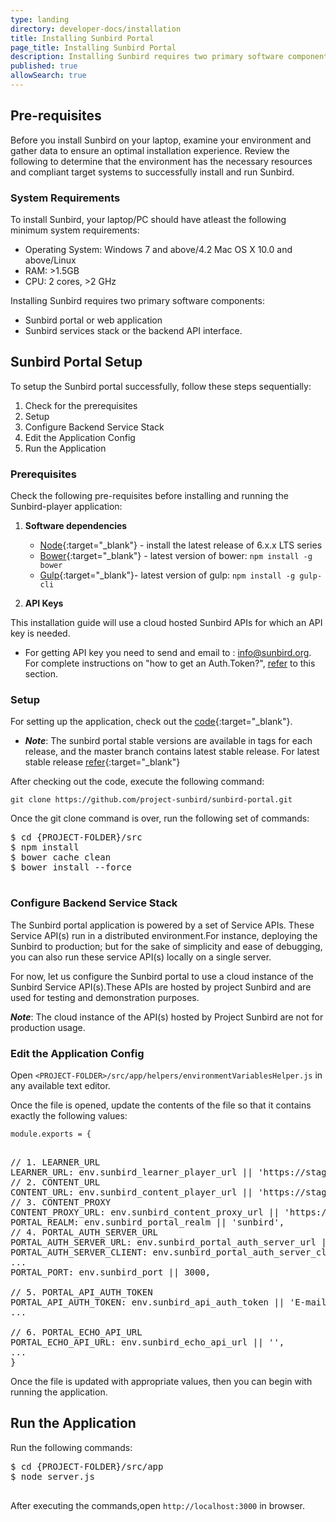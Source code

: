 ```yaml
---
type: landing
directory: developer-docs/installation
title: Installing Sunbird Portal
page_title: Installing Sunbird Portal
description: Installing Sunbird requires two primary software components, the Sunbird portal or web application, and the Sunbird services stack or the backend API interface.
published: true
allowSearch: true
---
```


## Pre-requisites

Before you install Sunbird on your laptop, examine your environment and gather data to ensure an optimal installation experience.
Review the following to determine that the environment has the necessary resources and compliant target systems to successfully install and run Sunbird.

### System Requirements

To install Sunbird, your laptop/PC should have atleast the following minimum system requirements:

- Operating System: Windows 7 and above/4.2 Mac OS X 10.0 and above/Linux  
- RAM: >1.5GB
- CPU: 2 cores, >2 GHz

Installing Sunbird requires two primary software components:

- Sunbird portal or web application
- Sunbird services stack or the backend API interface. 

## Sunbird Portal Setup

To setup the Sunbird portal successfully, follow these steps sequentially:

1. Check for the prerequisites 
2. Setup 
3. Configure Backend Service Stack
4. Edit the Application Config
5. Run the Application

### Prerequisites

Check the following pre-requisites before installing and running the Sunbird-player application:

1. **Software dependencies**
	* [Node](https://nodejs.org/en/download/){:target="_blank"} - install the latest release of 6.x.x LTS series
	* [Bower](https://bower.io/#install-bower){:target="_blank"} - latest version of bower: `npm install -g bower`
	* [Gulp](https://github.com/gulpjs/gulp/blob/master/docs/getting-started.md){:target="_blank"}- 
	  latest version of gulp: `npm install -g gulp-cli`

2. **API Keys** 

This installation guide will use a cloud hosted Sunbird APIs for which an API key is needed.
- For getting API key you need to send and email to : info@sunbird.org. For complete instructions on "how to get an Auth.Token?", [refer](http://www.sunbird.org/developer-docs/telemetry/authtokengenerator_jslibrary/#how-to-generate-authorization-credentials) to this section.

### Setup 

For setting up the application, check out the [code](https://github.com/project-sunbird/sunbird-portal.git){:target="_blank"}.

- ***Note***: The sunbird portal stable versions are available in tags for each release, and the master branch contains latest stable release. For latest stable release [refer](https://github.com/project-sunbird/sunbird-portal/){:target="_blank"}

After checking out the code, execute the following command:

    git clone https://github.com/project-sunbird/sunbird-portal.git

Once the git clone command is over, run the following set of commands:

<pre>
$ cd {PROJECT-FOLDER}/src
$ npm install
$ bower cache clean
$ bower install --force

</pre>

### Configure Backend Service Stack

The Sunbird portal application is powered by a set of Service APIs. These Service API(s) run in a distributed environment.For instance, deploying the Sunbird to production; but for the sake of simplicity and ease of debugging, you can also run these service API(s) locally on a single server.

For now, let us configure the Sunbird portal to use a cloud instance of the Sunbird Service API(s).These APIs are hosted by project Sunbird and are used for testing and demonstration purposes. 

***Note***: The cloud instance of the API(s) hosted by Project Sunbird are not for production usage.

### Edit the Application Config

Open `<PROJECT-FOLDER>/src/app/helpers/environmentVariablesHelper.js` in any available text editor. 

Once the file is opened, update the contents of the file so that it contains exactly the following values:

    module.exports = {
<pre>    	
// 1. LEARNER_URL   
LEARNER_URL: env.sunbird_learner_player_url || 'https://staging.open-sunbird.org/api/',                    
// 2. CONTENT_URL
CONTENT_URL: env.sunbird_content_player_url || 'https://staging.open-sunbird.org/api/',                   
// 3. CONTENT_PROXY  
CONTENT_PROXY_URL: env.sunbird_content_proxy_url || 'https://staging.open-sunbird.org',                    
PORTAL_REALM: env.sunbird_portal_realm || 'sunbird',
// 4. PORTAL_AUTH_SERVER_URL
PORTAL_AUTH_SERVER_URL: env.sunbird_portal_auth_server_url || 'https://staging.open-sunbird.org/auth',     
PORTAL_AUTH_SERVER_CLIENT: env.sunbird_portal_auth_server_client || "portal",
...
PORTAL_PORT: env.sunbird_port || 3000,
 	
// 5. PORTAL_API_AUTH_TOKEN     
PORTAL_API_AUTH_TOKEN: env.sunbird_api_auth_token || 'E-mail to: info@sunbird.org' for getting Auth-Token 
...

// 6. PORTAL_ECHO_API_URL
PORTAL_ECHO_API_URL: env.sunbird_echo_api_url || '',                                                       
...
}
</pre>
Once the file is updated with appropriate values, then you can begin with running the application.           
 
## Run the Application

Run the following commands:
<pre>
$ cd {PROJECT-FOLDER}/src/app
$ node server.js

</pre>
After executing the commands,open `http://localhost:3000` in browser.
